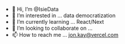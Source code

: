 - 👋 Hi, I’m @IsieData
- 👀 I’m interested in ... data democratization
- 🌱 I’m currently learning ... React/Next
- 💞️ I’m looking to collaborate on ...
- 📫 How to reach me ... jon.kay@vercel.com

<!---
IsieData/IsieData is a ✨ special ✨ repository because its `README.md` (this file) appears on your GitHub profile.
You can click the Preview link to take a look at your changes.
--->
